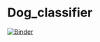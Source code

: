 # Dog_classifier

[![Binder](https://mybinder.org/badge_logo.svg)](https://mybinder.org/v2/gh/TheBeast5520/Dog_classifier/master?urlpath=%2Fvoila%2Frender%2FDog_classifier.ipynb)

